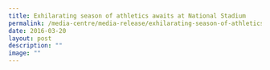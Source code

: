 ```yaml
---
title: Exhilarating season of athletics awaits at National Stadium
permalink: /media-centre/media-release/exhilarating-season-of-athletics-awaits-at-national-stadium/
date: 2016-03-20
layout: post
description: ""
image: ""
---
```

